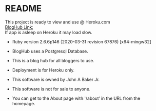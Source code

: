 # README
This project is ready to view and use @ Heroku.com<br/>
[BlogHub Link:](https://bloghub1904.herokuapp.com)<br/>
If app is asleep on Heroku it may load slow.


* Ruby version 2.6.6p146 (2020-03-31 revision 67876) [x64-mingw32]

* BlogHub uses a Postgresql  Database.

* This is a blog hub for all bloggers to use.

* Deployment is for Heroku only.

* This software is owned by John A Baker Jr.

* This software is not for sale to anyone.

* You can get to the About page with '/about' in the URL from the homepage.

